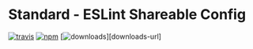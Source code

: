 # Standard - ESLint Shareable Config
[![travis][travis-image]][travis-url]
[![npm][npm-image]][npm-url]
[![downloads][downloads-image]][downloads-url]

[travis-image]: https://img.shields.io/travis/feross/eslint-config-standard.svg?style=flat
[travis-url]: https://travis-ci.org/feross/eslint-config-standard
[npm-image]: https://img.shields.io/npm/v/eslint-config-standard.svg?style=flat
[npm-url]: https://npmjs.org/package/eslint-config-standard
[downloads-image]: https://img.shields.io/npm/dm/eslint-config-